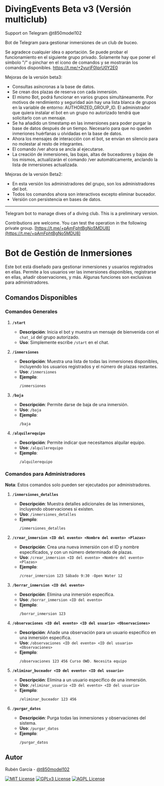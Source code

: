 
# DivingEvents Beta v3 (Versión multiclub)

Support on Telegram @t850model102

Bot de Telegram para gestionar inmersiones de un club de buceo.

Se agradece cualquier idea o aportación.
Se puede probar el funcionamiento en el siguiente grupo privado. Solamente hay que poner el símbolo "/" o pinchar en el icono de comandos y se mostrarán los comandos disponibles.
https://t.me/+2yurjF0IprU0Y2E0

Mejoras de la versión beta3:
- Consultas asíncronas a la base de datos.
- Se crean dos plazas de reserva con cada inmersión.
- El mismo Bot, podrá funcionar en varios grupos simultáneamente. Por motivos de rendimiento y seguridad aún hay una lista blanca de grupos en la variable de entorno: AUTHORIZED_GROUP_ID. El administrador que quiera instalar el bot en un grupo no autorizado tendrá que solicitarlo con un mensaje.
- Se ha añadido un timestamp en las inmersiones para poder purgar la base de datos después de un tiempo. Necesario para que no queden inmeriones huérfanas u olvidadas en la base de datos.
- Ahora los mensajes de interacción con el bot, se envían en silencio para no molestar al resto de integrantes.
- El comando /ver ahora se ancla al ejecutarse.
- La creación de inmersiones, las bajas, altas de buceadores y bajas de los mismos, actualizarán el comando /ver automáticamente, anclando la lista de inmersiones actualizada.

Mejoras de la versión Beta2:
- En esta versión los administradores del grupo, son los administradores del bot.
- Todos los comandos ahora son interactivos excepto eliminar buceador.
- Versión con persistencia en bases de datos.


--------
Telegram bot to manage dives of a diving club.
This is a preliminary version.

Contributions are welcome.
You can test the operation in the following private group.
[https://t.me/+pAmFphtBgNo5MDU8](https://t.me/+pAmFphtBgNo5MDU8)

# Bot de Gestión de Inmersiones

Este bot está diseñado para gestionar inmersiones y usuarios registrados en ellas. Permite a los usuarios ver las inmersiones disponibles, registrarse en ellas, añadir observaciones, y más. Algunas funciones son exclusivas para administradores.

## Comandos Disponibles

### Comandos Generales

1. **`/start`**
   - **Descripción**: Inicia el bot y muestra un mensaje de bienvenida con el `chat_id` del grupo autorizado.
   - **Uso**: Simplemente escribe `/start` en el chat.

2. **`/inmersiones`**
   - **Descripción**: Muestra una lista de todas las inmersiones disponibles, incluyendo los usuarios registrados y el número de plazas restantes.
   - **Uso**: `/inmersiones`
   - **Ejemplo**:
     ```
     /inmersiones
     ```
3. **`/baja`**
   - **Descripción**: Permite darse de baja de una inmersión.
   - **Uso**: `/baja`
   - **Ejemplo**:
     ```
     /baja
     ```
4. **`/alquilerequipo`**
   - **Descripción**: Permite indicar que necesitamos alquilar equipo.
   - **Uso**: `/alquilerequipo`
   - **Ejemplo**:
     ```
     /alquilerequipo
     ```
### Comandos para Administradores
**Nota**: Estos comandos solo pueden ser ejecutados por administradores.

1. **`/inmersiones_detalles`**
   - **Descripción**: Muestra detalles adicionales de las inmersiones, incluyendo observaciones si existen.
   - **Uso**: `/inmersiones_detalles`
   - **Ejemplo**:
     ```
     /inmersiones_detalles
     ```

2. **`/crear_inmersion <ID del evento> <Nombre del evento> <Plazas>`**
   - **Descripción**: Crea una nueva inmersión con el ID y nombre especificados, y con un número determinado de plazas.
   - **Uso**: `/crear_inmersion <ID del evento> <Nombre del evento> <Plazas>`
   - **Ejemplo**:
     ```
     /crear_inmersion 123 Sábado 9:30 -Open Water 12
     ```

3. **`/borrar_inmersion <ID del evento>`**
   - **Descripción**: Elimina una inmersión específica.
   - **Uso**: `/borrar_inmersion <ID del evento>`
   - **Ejemplo**:
     ```
     /borrar_inmersion 123
     ```

4. **`/observaciones <ID del evento> <ID del usuario> <Observaciones>`**
   - **Descripción**: Añade una observación para un usuario específico en una inmersión específica.
   - **Uso**: `/observaciones <ID del evento> <ID del usuario> <Observaciones>`
   - **Ejemplo**:
     ```
     /observaciones 123 456 Curso OWD. Necesita equipo
     ```

5. **`/eliminar_buceador <ID del evento> <ID del usuario>`**
   - **Descripción**: Elimina a un usuario específico de una inmersión.
   - **Uso**: `/eliminar_usuario <ID del evento> <ID del usuario>`
   - **Ejemplo**:
     ```
     /eliminar_buceador 123 456
     ```

6. **`/purgar_datos`**
   - **Descripción**: Purga todas las inmersiones y observaciones del sistema.
   - **Uso**: `/purgar_datos`
   - **Ejemplo**:
     ```
     /purgar_datos
     ```

## Autor

Rubén García - [@t850model102](@t850model102)



[![MIT License](https://img.shields.io/badge/License-MIT-green.svg)](https://choosealicense.com/licenses/mit/)
[![GPLv3 License](https://img.shields.io/badge/License-GPL%20v3-yellow.svg)](https://opensource.org/licenses/)
[![AGPL License](https://img.shields.io/badge/license-AGPL-blue.svg)](http://www.gnu.org/licenses/agpl-3.0)

